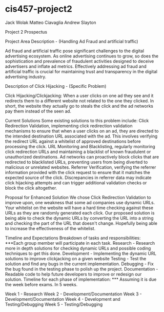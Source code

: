 # cis457-project2

Jack Wolak
Matteo Ciavaglia
Andrew Slayton

Project 2 Prospectus

Project Area Description - (Handling Ad Fraud and artificial traffic)

Ad fraud and artificial traffic pose significant challenges to the digital advertising ecosystem. As
online advertising continues to grow, so does the sophistication and prevalence of fraudulent
activities designed to deceive advertisers and inflate ad metrics. Effectively addressing ad fraud
and artificial traffic is crucial for maintaining trust and transparency in the digital advertising
industry.


Description of Click Hijacking - (Specific Problem)

Click Hijacking/Clickjacking: When a user clicks on one ad they see and it redirects them to a
different website not related to the one they clicked. In short, the website they actually go to
steals the click and the ad networks pay them instead of the seen ad.

Current Solutions
Some existing solutions to this problem include:
Click Redirection Validation, implementing click redirection validation mechanisms to ensure that
when a user clicks on an ad, they are directed to the intended destination URL associated with
the ad. This involves verifying the redirect URL against a whitelist of approved destinations
before processing the click.
URL Monitoring and Blacklisting, regularly monitoring click redirection URLs and maintaining a
blacklist of known fraudulent or unauthorized destinations. Ad networks can proactively block
clicks that are redirected to blacklisted URLs, preventing users from being diverted to malicious
or unrelated websites.
Referrer Verification, verifying the referrer information provided with the click request to ensure
that it matches the expected source of the click. Discrepancies in referrer data may indicate click
hijacking attempts and can trigger additional validation checks or block the click altogether.


Proposal for Enhanced Solution
We chose Click Redirection Validation to improve upon, one weakness that some ad companies
use dynamic URLs. Your whitelist on the website will have a hard time checking against these
URLs as they are randomly generated each click.
Our proposed solution is being able to check the dynamic URLs by converting the URL into a
string and checking the part of the URL that doesn't change. Hopefully being able to increase
the effectiveness of the whitelist.


Timeline and Expectations
Breakdown of tasks and responsibilities: ***Each group member will participate in each task.
Research - Research more in depth solutions for checking dynamic URLs and possible coding
techniques to get this done.
Development - Implementing the dynamic URL solutions to improve clickjacking on a given
website
Testing - Test the solution and find any bugs in the current implementation.
Debugging - Fix the bug found in the testing phase to polish up the project.
Documentation - Readable code to help future developers to improve or redesign our solution.
Timeline for each phase of implementation: *** Assuming it is due the week before exams. In 5
weeks.


Week 1 - Research
Week 2 - Development/Documentation
Week 3 - Development/Documentation
Week 4 - Development and Testing/Debugging
Week 5 - Testing/Debugging
